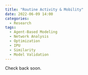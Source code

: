 ```yaml
---
title: "Routine Activity & Mobility"
date: 2022-06-09 14:00
categories:
  - Research
tags:
  - Agent-Based Modeling
  - Network Analysis
  - Optimization
  - IPU
  - Similarity
  - Model Validation
---
```


Check back soon.
